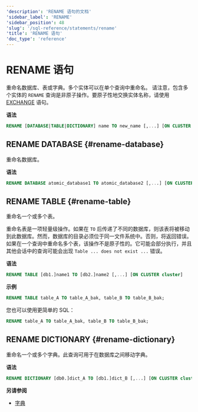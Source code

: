 ```yaml
---
'description': 'RENAME 语句的文档'
'sidebar_label': 'RENAME'
'sidebar_position': 48
'slug': '/sql-reference/statements/rename'
'title': 'RENAME 语句'
'doc_type': 'reference'
---
```



# RENAME 语句

重命名数据库、表或字典。多个实体可以在单个查询中重命名。
请注意，包含多个实体的 `RENAME` 查询是非原子操作。要原子性地交换实体名称，请使用 [EXCHANGE](./exchange.md) 语句。

**语法**

```sql
RENAME [DATABASE|TABLE|DICTIONARY] name TO new_name [,...] [ON CLUSTER cluster]
```

## RENAME DATABASE {#rename-database}

重命名数据库。

**语法**

```sql
RENAME DATABASE atomic_database1 TO atomic_database2 [,...] [ON CLUSTER cluster]
```

## RENAME TABLE {#rename-table}

重命名一个或多个表。

重命名表是一项轻量级操作。如果在 `TO` 后传递了不同的数据库，则该表将被移动到此数据库。然而，数据库的目录必须位于同一文件系统中。否则，将返回错误。
如果在一个查询中重命名多个表，该操作不是原子性的。它可能会部分执行，并且其他会话中的查询可能会出现 `Table ... does not exist ...` 错误。

**语法**

```sql
RENAME TABLE [db1.]name1 TO [db2.]name2 [,...] [ON CLUSTER cluster]
```

**示例**

```sql
RENAME TABLE table_A TO table_A_bak, table_B TO table_B_bak;
```

您也可以使用更简单的 SQL：  
```sql
RENAME table_A TO table_A_bak, table_B TO table_B_bak;
```

## RENAME DICTIONARY {#rename-dictionary}

重命名一个或多个字典。此查询可用于在数据库之间移动字典。

**语法**

```sql
RENAME DICTIONARY [db0.]dict_A TO [db1.]dict_B [,...] [ON CLUSTER cluster]
```

**另请参阅**

- [字典](../../sql-reference/dictionaries/index.md)
